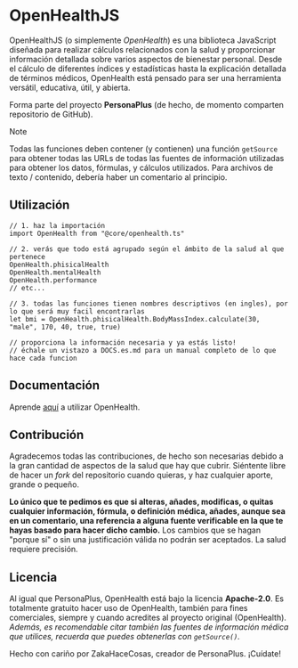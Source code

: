 # OpenHealthJS

OpenHealthJS (o simplemente _OpenHealth_) es una biblioteca JavaScript diseñada para realizar cálculos relacionados con la salud y proporcionar información detallada sobre varios aspectos de bienestar personal. Desde el cálculo de diferentes índices y estadísticas hasta la explicación detallada de términos médicos, OpenHealth está pensado para ser una herramienta versátil, educativa, útil, y abierta.

Forma parte del proyecto **PersonaPlus** (de hecho, de momento comparten repositorio de GitHub).

> [!NOTE]
> Todas las funciones deben contener (y contienen) una función `getSource` para obtener todas las URLs de todas las fuentes de información utilizadas para obtener los datos, fórmulas, y cálculos utilizados.
> Para archivos de texto / contenido, debería haber un comentario al principio.

## Utilización

```tsx
// 1. haz la importación
import OpenHealth from "@core/openhealth.ts"

// 2. verás que todo está agrupado según el ámbito de la salud al que pertenece
OpenHealth.phisicalHealth
OpenHealth.mentalHealth
OpenHealth.performance
// etc...

// 3. todas las funciones tienen nombres descriptivos (en ingles), por lo que será muy facil encontrarlas
let bmi = OpenHealth.phisicalHealth.BodyMassIndex.calculate(30, "male", 170, 40, true, true)

// proporciona la información necesaria y ya estás listo!
// échale un vistazo a DOCS.es.md para un manual completo de lo que hace cada funcion
```

## Documentación

Aprende [aquí](DOCS.es.md) a utilizar OpenHealth.

## Contribución

Agradecemos todas las contribuciones, de hecho son necesarias debido a la gran cantidad de aspectos de la salud que hay que cubrir. Siéntente libre de hacer un _fork_ del repositorio cuando quieras, y haz cualquier aporte, grande o pequeño.

**Lo único que te pedimos es que si alteras, añades, modificas, o quitas cualquier información, fórmula, o definición médica, añades, aunque sea en un comentario, una referencia a alguna fuente verificable en la que te hayas basado para hacer dicho cambio.** Los cambios que se hagan "porque sí" o sin una justificación válida no podrán ser aceptados. La salud requiere precisión.

## Licencia

Al igual que PersonaPlus, OpenHealth está bajo la licencia **Apache-2.0**.
Es totalmente gratuito hacer uso de OpenHealth, también para fines comerciales, siempre y cuando acredites al proyecto original (OpenHealth). _Además, es recomendable citar también las fuentes de información médica que utilices, recuerda que puedes obtenerlas con `getSource()`._

Hecho con cariño por ZakaHaceCosas, creador de PersonaPlus.
¡Cuídate!
